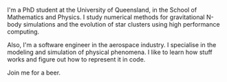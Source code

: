 I'm a PhD student at the University of Queensland, in the School of Mathematics and Physics. I study numerical methods for gravitational N-body simulations and the evolution of star clusters using high performance computing.

Also, I'm a software engineer in the aerospace industry. I specialise in the modeling and simulation of physical phenomena. I like to learn how stuff works and figure out how to represent it in code.

Join me for a beer. 
